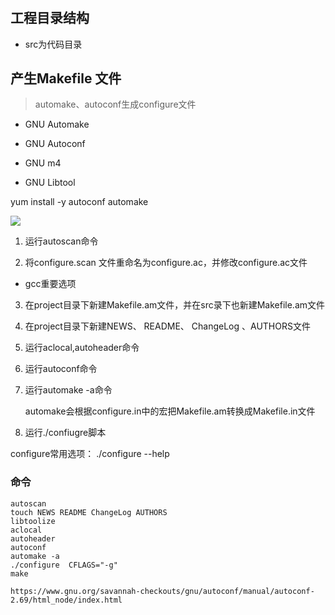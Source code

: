 # 

## 工程目录结构

- src为代码目录



##  产生Makefile 文件

> automake、autoconf生成configure文件

- GNU Automake

- GNU Autoconf

- GNU m4

- GNU Libtool

  

yum install -y  autoconf automake

![](https://images2015.cnblogs.com/blog/753880/201606/753880-20160605121846586-1241135412.jpg)

1. 运行autoscan命令



2. 将configure.scan 文件重命名为configure.ac，并修改configure.ac文件

- gcc重要选项



3. 在project目录下新建Makefile.am文件，并在src录下也新建Makefile.am文件



4. 在project目录下新建NEWS、 README、 ChangeLog 、AUTHORS文件



5. 运行aclocal,autoheader命令





6. 运行autoconf命令



7. 运行automake -a命令

   automake会根据configure.in中的宏把Makefile.am转换成Makefile.in文件



8. 运行./confiugre脚本




 configure常用选项： ./configure  --help















### 命令

~~~shell
autoscan
touch NEWS README ChangeLog AUTHORS
libtoolize
aclocal
autoheader
autoconf
automake -a
./configure  CFLAGS="-g"
make

https://www.gnu.org/savannah-checkouts/gnu/autoconf/manual/autoconf-2.69/html_node/index.html

~~~





